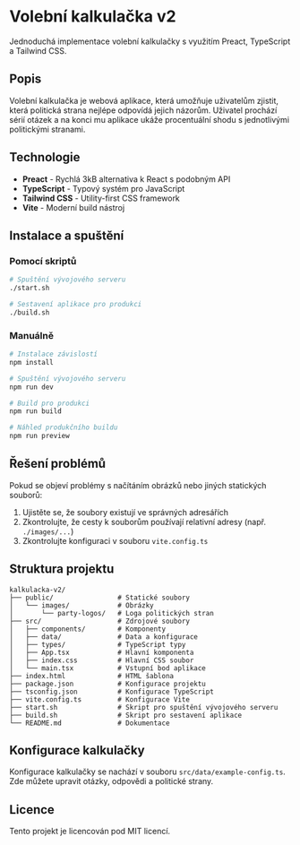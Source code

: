 # Volební kalkulačka v2

Jednoduchá implementace volební kalkulačky s využitím Preact, TypeScript a Tailwind CSS.

## Popis

Volební kalkulačka je webová aplikace, která umožňuje uživatelům zjistit, která politická strana nejlépe odpovídá jejich názorům. Uživatel prochází sérií otázek a na konci mu aplikace ukáže procentuální shodu s jednotlivými politickými stranami.

## Technologie

- **Preact** - Rychlá 3kB alternativa k React s podobným API
- **TypeScript** - Typový systém pro JavaScript
- **Tailwind CSS** - Utility-first CSS framework
- **Vite** - Moderní build nástroj

## Instalace a spuštění

### Pomocí skriptů

```bash
# Spuštění vývojového serveru
./start.sh

# Sestavení aplikace pro produkci
./build.sh
```

### Manuálně

```bash
# Instalace závislostí
npm install

# Spuštění vývojového serveru
npm run dev

# Build pro produkci
npm run build

# Náhled produkčního buildu
npm run preview
```

## Řešení problémů

Pokud se objeví problémy s načítáním obrázků nebo jiných statických souborů:

1. Ujistěte se, že soubory existují ve správných adresářích
2. Zkontrolujte, že cesty k souborům používají relativní adresy (např. `./images/...`)
3. Zkontrolujte konfiguraci v souboru `vite.config.ts`

## Struktura projektu

```
kalkulacka-v2/
├── public/                # Statické soubory
│   └── images/            # Obrázky
│       └── party-logos/   # Loga politických stran
├── src/                   # Zdrojové soubory
│   ├── components/        # Komponenty
│   ├── data/              # Data a konfigurace
│   ├── types/             # TypeScript typy
│   ├── App.tsx            # Hlavní komponenta
│   ├── index.css          # Hlavní CSS soubor
│   └── main.tsx           # Vstupní bod aplikace
├── index.html             # HTML šablona
├── package.json           # Konfigurace projektu
├── tsconfig.json          # Konfigurace TypeScript
├── vite.config.ts         # Konfigurace Vite
├── start.sh               # Skript pro spuštění vývojového serveru
├── build.sh               # Skript pro sestavení aplikace
└── README.md              # Dokumentace
```

## Konfigurace kalkulačky

Konfigurace kalkulačky se nachází v souboru `src/data/example-config.ts`. Zde můžete upravit otázky, odpovědi a politické strany.

## Licence

Tento projekt je licencován pod MIT licencí. 